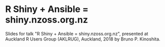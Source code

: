 # R Shiny + Ansible = shiny.nzoss.org.nz

Slides for talk "R Shiny + Ansible = shiny.nzoss.org.nz", presented at
Auckland R Users Group (AKLRUG), Auckland, 2018 by Bruno P. Kinoshita.
